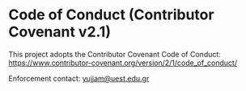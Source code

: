 ﻿# Code of Conduct (Contributor Covenant v2.1)

This project adopts the Contributor Covenant Code of Conduct:
https://www.contributor-covenant.org/version/2/1/code_of_conduct/

Enforcement contact: yujjam@uest.edu.gr
